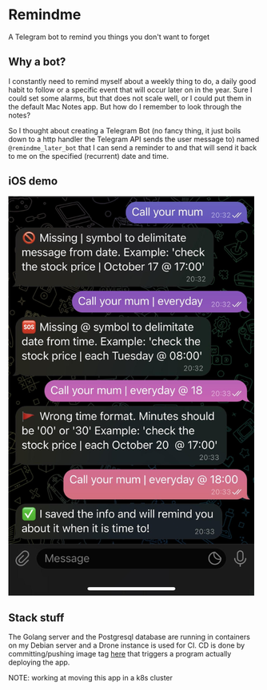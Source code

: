 # Remindme

A Telegram bot to remind you things you don't want to forget

## Why a bot?

I constantly need to remind myself about a weekly thing to do, a daily good habit to follow or a specific event that will occur later on in the year. Sure I could set some alarms, but that does not scale well, or I could put them in the default Mac Notes app. But how do I remember to look through the notes? 

So I thought about creating a Telegram Bot (no fancy thing, it just boils down to a http handler the Telegram API sends the user message to) named `@remindme_later_bot` that I can send a reminder to and that will send it back to me on the specified (recurrent) date and time.

## iOS demo

<img src="./ios_screenshot.jpg" height="800" />

## Stack stuff

The Golang server and the Postgresql database are running in containers on my Debian server and a Drone instance is used for CI. CD is done by committing/pushing image tag [here](https://github.com/GregVes/ops/remindme/docker-compose.yml) that triggers a program actually deploying the app.

NOTE: working at moving this app in a k8s cluster
